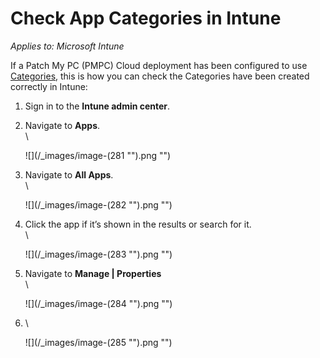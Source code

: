 # Check App Categories in Intune

_Applies to: Microsoft Intune_

If a Patch My PC (PMPC) Cloud deployment has been configured to use [Categories](../../cloud-deployments/deploying-an-app-using-cloud/cloud-configurations-deployment-tab/categories-deployments.md), this is how you can check the Categories have been created correctly in Intune:

1. Sign in to the **Intune admin center**.
2.  Navigate to **Apps**.\
    \\

    !\[]\(/\_images/image-(281 "").png "")
3.  Navigate to **All Apps**.\
    \\

    !\[]\(/\_images/image-(282 "").png "")
4.  Click the app if it’s shown in the results or search for it.\
    \\

    !\[]\(/\_images/image-(283 "").png "")
5.  Navigate to **Manage | Properties**\
    \\

    !\[]\(/\_images/image-(284 "").png "")
6.  \\

    !\[]\(/\_images/image-(285 "").png "")
